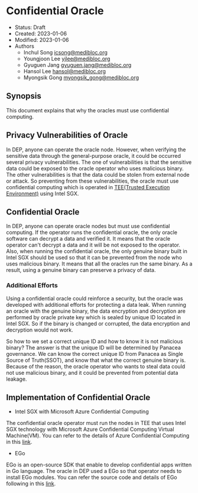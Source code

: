 # Confidential Oracle

- Status: Draft
- Created: 2023-01-06
- Modified: 2023-01-06
- Authors
  - Inchul Song <icsong@medibloc.org>
  - Youngjoon Lee <yjlee@medibloc.org>
  - Gyuguen Jang <gyuguen.jang@medibloc.org>
  - Hansol Lee <hansol@medibloc.org>
  - Myongsik Gong <myongsik_gong@medibloc.org>


## Synopsis
This document explains that why the oracles must use confidential computing.

## Privacy Vulnerabilities of Oracle
In DEP, anyone can operate the oracle node. However, when verifying the sensitive data through the general-purpose oracle, it could be occurred several privacy vulnerabilities.
The one of vulnerabilities is that the sensitive data could be exposed to the oracle operator who uses malicious binary.
The other vulnerabilities is that the data could be stolen from external node or attack.
So preventing from these vulnerabilities, the oracle must use confidential computing which is operated in [TEE(Trusted Execution Environment)](https://en.wikipedia.org/wiki/Trusted_execution_environment) using Intel SGX.

## Confidential Oracle
In DEP, anyone can operate oracle nodes but must use confidential computing.
If the operator runs the confidential oracle, the only oracle software can decrypt a data and verified it. It means that the oracle operator can't decrypt a data and it will be not exposed to the operator.
Also, when running the confidential oracle, the only genuine binary built in Intel SGX should be used so that it can be prevented from the node who uses malicious binary. It means that all the oracles run the same binary.
As a result, using a genuine binary can preserve a privacy of data.

### Additional Efforts

Using a confidential oracle could reinforce a security, but the oracle was developed with additional efforts for protecting a data leak.
When running an oracle with the genuine binary, the data encryption and decryption are performed by oracle private key which is sealed by unique ID located in Intel SGX.
So if the binary is changed or corrupted, the data encryption and decryption would not work.

So how to we set a correct unique ID and how to know it is not malicious binary? The answer is that the unique ID will be determined by Panacea governance.
We can know the correct unique ID from Panacea as Single Source of Truth(SSOT), and know that what the correct genuine binary is.
Because of the reason, the oracle operator who wants to steal data could not use malicious binary, and it could be prevented from potential data leakage.


## Implementation of Confidential Oracle

- Intel SGX with Microsoft Azure Confidential Computing

The confidential oracle operator must run the nodes in TEE that uses Intel SGX technology with Microsoft Azure Confidential Computing Virtual Machine(VM).
You can refer to the details of Azure Confidential Computing in this [link](https://learn.microsoft.com/en-us/azure/confidential-computing/overview).

- EGo

EGo is an open-source SDK that enable to develop confidential apps written in Go language. The oracle in DEP used a EGo so that operator needs to install EGo modules.
You can refer the source code and details of EGo following in this [link](https://github.com/edgelesssys/ego).